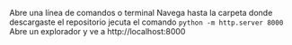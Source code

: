 Abre una línea de comandos o terminal
Navega hasta la carpeta donde descargaste el repositorio
jecuta el comando `python -m http.server 8000`
Abre un explorador y ve a http://localhost:8000
